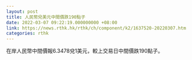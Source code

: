 ```yaml
---
layout: post
title: 人民幣兌美元中間價跌190點子
date: 2022-03-07 09:22:19.000000000 +08:00
link: https://news.rthk.hk/rthk/ch/component/k2/1637520-20220307.htm
categories: rthk
---
```


在岸人民幣中間價報6.3478兌1美元，較上交易日中間價跌190點子。
